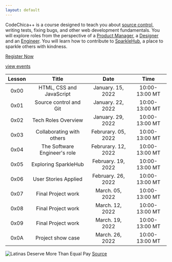 ```yaml
---
layout: default
---
```


CodeChica++ is a course designed to teach you about [source control](./guides/git.html),
writing tests, fixing bugs, and other web development fundamentals.
You will explore roles from the perspective of a [Product Manager](./roles/product-manager.html),
a [Designer](./roles/designer.html) and an [Engineer](./roles/software-engineer.html).
You will learn how to contribute to [SparkleHub][sparklehub],
a place to sparkle others with kindness.

<a href="https://www.eventbrite.com/e/code-chica-advanced-coding-program-cohort-2-saturdays-tickets-215146768777" class="button primary">Register Now</a>

<p class="text-center">
  <a href="https://www.eventbrite.com/o/latinitas-nonprofit-organization-11797246680">view events</a>
</p>

| Lesson | Title | Date | Time |
| :---: | :---: | :---: | :---: |
| 0x00 | HTML, CSS and JavaScript | January. 15, 2022 | 10:00-13:00 MT |
| 0x01 | Source control and Git   | January. 22, 2022 | 10:00-13:00 MT |
| 0x02 | Tech Roles Overview      | January. 29, 2022 | 10:00-13:00 MT |
| 0x03 | Collaborating with others | Februrary. 05, 2022 | 10:00-13:00 MT |
| 0x04 | The Software Engineer's role | Februrary. 12, 2022 | 10:00-13:00 MT |
| 0x05 | Exploring SparkleHub   | February. 19, 2022 | 10:00-13:00 MT |
| 0x06 | User Stories Applied | February. 26, 2022 | 10:00-13:00 MT |
| 0x07 | Final Project work | March. 05, 2022 | 10:00-13:00 MT |
| 0x08 | Final Project work | March. 12, 2022 | 10:00-13:00 MT |
| 0x09 | Final Project work | March. 19, 2022 | 10:00-13:00 MT |
| 0x0A | Project show case | March. 26, 2022 | 10:00-13:00 MT |

![Latinas Deserve More Than Equal Pay](/assets/images/latinas-deserve-more-than-equal-pay.png)
[Source](https://hispanicstar.org/resources/)

[slack]: /guides/slack.html
[sparklehub]: https://github.com/CodeChica/SparkleHub-lite
[zoom]: https://zoom.us/
[recordings]: https://codechica-plus-plus.slack.com/archives/C02EQF56ULW
[calendar]: https://calendar.google.com/calendar/u/0?cid=Y2xhc3Nyb29tMTA5OTkzMzI5MTI2NDM0MzIwNjMxQGdyb3VwLmNhbGVuZGFyLmdvb2dsZS5jb20
[registration]: https://www.eventbrite.com/e/code-chica-advanced-coding-program-cohort-2-saturdays-tickets-215146768777
